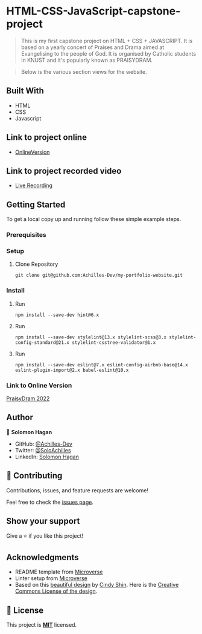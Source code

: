 # HTML-CSS-JavaScript-capstone-project

> This is my first capstone project on HTML + CSS + JAVASCRIPT. It is based on a yearly concert of Praises and Drama aimed at    Evangelising to the people of God. It is organised by Catholic students in KNUST and it's popularly known as PRAISYDRAM.

> Below is the various section views for the website.

## Built With

- HTML
- CSS
- Javascript

## Link to project online
- [OnlineVersion](https://achilles-dev.github.io/HTML-CSS-JavaScript-capstone-project/)

## Link to project recorded video
- [Live Recording]()


## Getting Started


To get a local copy up and running follow these simple example steps.

### Prerequisites

### Setup

1. Clone Repository 
   ```
   git clone git@github.com:Achilles-Dev/my-portfolio-website.git
   ```

### Install

1. Run
   ```
   npm install --save-dev hint@6.x
   ```
2. Run
   ```
   npm install --save-dev stylelint@13.x stylelint-scss@3.x stylelint-config-standard@21.x stylelint-csstree-validator@1.x
   ```
3. Run
   ```
   npm install --save-dev eslint@7.x eslint-config-airbnb-base@14.x eslint-plugin-import@2.x babel-eslint@10.x
   ```
### Link to Online Version

   [PraisyDram 2022](https://github.com/Achilles-Dev/HTML-CSS-JavaScript-capstone-project) 

## Author

👤 **Solomon Hagan**

- GitHub: [@Achilles-Dev](https://github.com/Achilles-Dev/)
- Twitter: [@SoloAchilles](https://twitter.com/SoloAchilles/)
- LinkedIn: [Solomon Hagan](https://www.linkedin.com/in/solomon-hagan-b51693138/)


## 🤝 Contributing

Contributions, issues, and feature requests are welcome!

Feel free to check the [issues page](../../issues/).

## Show your support

Give a ⭐️ if you like this project!

## Acknowledgments

- README template from [Microverse](https://github.com/microverseinc/readme-template)
- Linter setup from [Microverse](https://github.com/microverseinc/linters-config/tree/master/html-css)
- Based on this [beautiful design](<https://www.behance.net/gallery/29845175/CC-Global-Summit-2015>) by [Cindy Shin](<https://www.behance.net/adagio07>). Here is the [Creative Commons License of the design](<https://creativecommons.org/licenses/by-nc/4.0/>). 

## 📝 License

This project is **[MIT](./LICENSE.md)** licensed.
